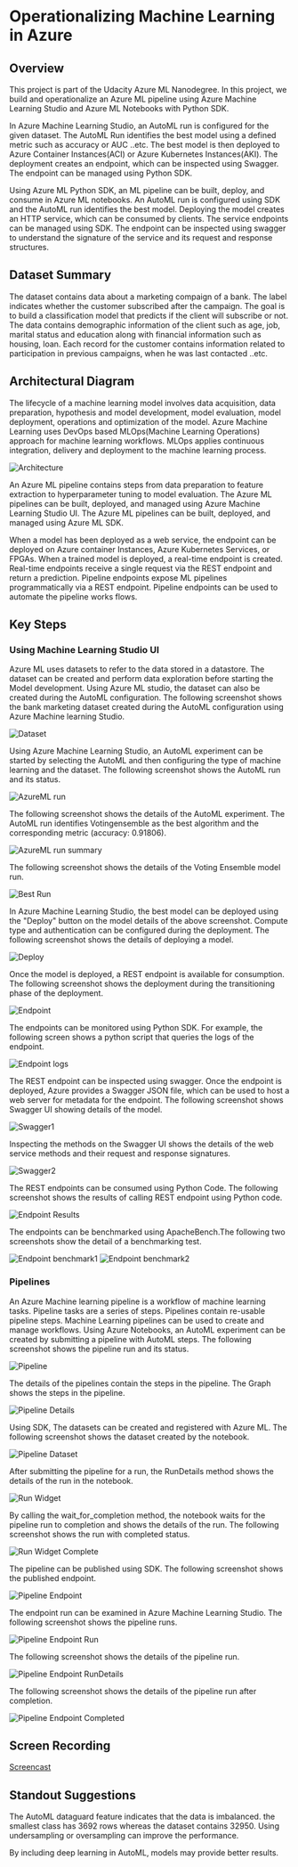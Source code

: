# Operationalizing Machine Learning in Azure
## Overview
This project is part of the Udacity Azure ML Nanodegree. In this project, we build and operationalize an Azure ML pipeline using Azure Machine Learning Studio and Azure ML Notebooks with Python SDK. 

In Azure Machine Learning Studio, an AutoML run is configured for the given dataset. The AutoML Run identifies the best model using a defined metric such as accuracy or AUC ..etc. The best model is then deployed to Azure Container Instances(ACI) or Azure Kubernetes Instances(AKI). The deployment creates an endpoint, which can be inspected using Swagger. The endpoint can be managed using Python SDK. 

Using Azure ML Python SDK, an ML pipeline can be built, deploy, and consume in Azure ML notebooks. An AutoML run is configured using SDK and the AutoML run identifies the best model. Deploying the model creates an HTTP service, which can be consumed by clients. The service endpoints can be managed using SDK. The endpoint can be inspected using swagger to understand the signature of the service and its request and response structures.

## Dataset Summary
The dataset contains data about a marketing compaign of a bank. The label indicates whether the customer subscribed after the campaign. The goal is to build a classification model that predicts if the client will subscribe or not.  The data contains demographic information of the client such as age, job, marital status and education along with financial information such as housing, loan. Each record for the customer contains information related to participation in previous campaigns, when he was last contacted ..etc.

## Architectural Diagram
The lifecycle of a machine learning model involves data acquisition, data preparation, hypothesis and model development, model evaluation, model deployment, operations and optimization of the model. Azure Machine Learning uses DevOps based MLOps(Machine Learning Operations) approach for machine learning workflows. MLOps applies continuous integration, delivery and deployment to the machine learning process. 

![Architecture](starter_files/azureml2_arch.png)

An Azure ML pipeline contains steps from data preparation to feature extraction to hyperparameter tuning to model evaluation. The Azure ML pipelines can be built, deployed, and managed using Azure Machine Learning Studio UI. The Azure ML pipelines can be built, deployed, and managed using Azure ML SDK.

When a model has been deployed as a web service, the endpoint can be deployed on Azure container Instances, Azure Kubernetes Services, or FPGAs. When a trained model is deployed, a real-time endpoint is created. Real-time endpoints receive a single request via the REST endpoint and return a prediction. Pipeline endpoints expose ML pipelines programmatically via a REST endpoint. Pipeline endpoints can be used to automate the pipeline works flows. 

## Key Steps
### Using Machine Learning Studio UI

Azure ML uses datasets to refer to the data stored in a datastore. The dataset can be created and perform data exploration before starting the Model development. Using Azure ML studio, the dataset can also be created during the AutoML configuration. The following screenshot shows the bank marketing dataset created during the AutoML configuration using Azure Machine learning Studio.

![Dataset](starter_files/azureml2_dataset.png)

Using Azure Machine Learning Studio, an AutoML experiment can be started by selecting the AutoML and then configuring the type of machine learning and the dataset. The following screenshot shows the AutoML run and its status.

![AzureML run](starter_files/azureml2_run.png)

The following screenshot shows the details of the AutoML experiment. The AutoML run identifies Votingensemble as the best algorithm and the corresponding metric (accuracy: 0.91806). 

![AzureML run summary](starter_files/azureml2_run_summary.png)

The following screenshot shows the details of the Voting Ensemble model run.

![Best Run](starter_files/azureml2_bestrun.png)

In Azure Machine Learning Studio, the best model can be deployed using the "Deploy" button on the model details of the above screenshot. Compute type and authentication can be configured during the deployment. The following screenshot shows the details of deploying a model.

![Deploy](starter_files/azureml2_deploy.png)

Once the model is deployed, a REST endpoint is available for consumption. The following screenshot shows the deployment during the transitioning phase of the deployment.

![Endpoint](starter_files/azureml2_endpoint.png)

The endpoints can be monitored using Python SDK. For example, the following screen shows a python script that queries the logs of the endpoint. 

![Endpoint logs](starter_files/azureml2_endpoint_logs.png)

The REST endpoint can be inspected using swagger. Once the endpoint is deployed, Azure provides a Swagger JSON file, which can be used to host a web server for metadata for the endpoint. The following screenshot shows Swagger UI showing details of the model.

![Swagger1](starter_files/azureml2_endpoint_swagger1.png)

Inspecting the methods on the Swagger UI shows the details of the web service methods and their request and response signatures.

![Swagger2](starter_files/azureml2_endpoint_swagger2.png)

The REST endpoints can be consumed using Python Code. The following screenshot shows the results of calling REST endpoint using Python code.

![Endpoint Results](starter_files/azureml2_endpoint_results.png)

The endpoints can be benchmarked using ApacheBench.The following two screenshots show the detail of a benchmarking test.

![Endpoint benchmark1](starter_files/azureml2_endpoint_benchmark1.png)
![Endpoint benchmark2](starter_files/azureml2_endpoint_benchmark2.png)

### Pipelines
An Azure Machine learning pipeline is a workflow of machine learning tasks. Pipeline tasks are a series of steps. Pipelines contain re-usable pipeline steps. Machine Learning pipelines can be used to create and manage workflows. Using Azure Notebooks, an AutoML experiment can be created by submitting a pipeline with AutoML steps. The following screenshot shows the pipeline run and its status.

![Pipeline](starter_files/azureml2_nb_pipelines.PNG)

The details of the pipelines contain the steps in the pipeline. The Graph shows the steps in the pipeline.

![Pipeline Details](starter_files/azureml2_nb_pipeline_details.png)

Using SDK, The datasets can be created and registered with Azure ML. The following screenshot shows the dataset created by the notebook.

![Pipeline Dataset](starter_files/azureml2_nb_dataset.png)

After submitting the pipeline for a run, the RunDetails method shows the details of the run in the notebook.

![Run Widget](starter_files/azureml2_nb_runwidget.png)

By calling the wait_for_completion method, the notebook waits for the pipeline run to completion and shows the details of the run. The following screenshot shows the run with completed status.

![Run Widget Complete](starter_files/azureml2_nb_runwidget_complete.png)

The pipeline can be published using SDK. The following screenshot shows the published endpoint.

![Pipeline Endpoint](starter_files/azureml2_nb_endpoint.png)

The endpoint run can be examined in Azure Machine Learning Studio. The following screenshot shows the pipeline runs.

![Pipeline Endpoint Run](starter_files/azureml2_nb_endpoint_run.png)

The following screenshot shows the details of the pipeline run.

![Pipeline Endpoint RunDetails](starter_files/azureml2_nb_endpoint_rundetails.png)

The following screenshot shows the details of the pipeline run after completion.

![Pipeline Endpoint Completed](starter_files/azureml2_nb_endpoint_completed.png)

## Screen Recording
[Screencast](https://drive.google.com/file/d/1riQjMhj1zyspFVhP1IilghorXiw_A9uV/view?usp=sharing)


## Standout Suggestions
The AutoML dataguard feature indicates that the data is imbalanced. the smallest class has 3692 rows whereas the dataset contains 32950. Using undersampling or oversampling can improve the performance.

By including deep learning in AutoML, models may provide better results.

